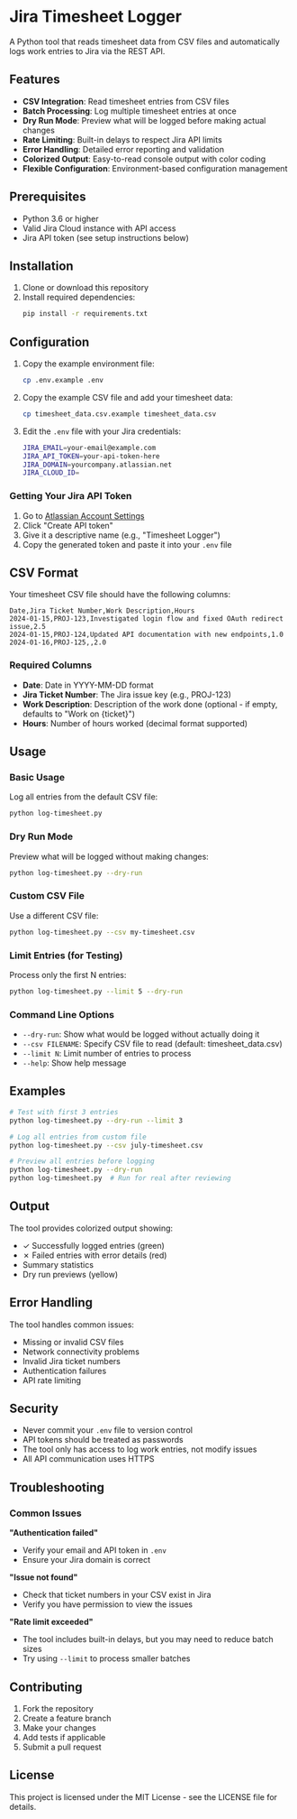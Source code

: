 # Jira Timesheet Logger

A Python tool that reads timesheet data from CSV files and automatically logs work entries to Jira via the REST API.

## Features

- **CSV Integration**: Read timesheet entries from CSV files
- **Batch Processing**: Log multiple timesheet entries at once
- **Dry Run Mode**: Preview what will be logged before making actual changes
- **Rate Limiting**: Built-in delays to respect Jira API limits
- **Error Handling**: Detailed error reporting and validation
- **Colorized Output**: Easy-to-read console output with color coding
- **Flexible Configuration**: Environment-based configuration management

## Prerequisites

- Python 3.6 or higher
- Valid Jira Cloud instance with API access
- Jira API token (see setup instructions below)

## Installation

1. Clone or download this repository
2. Install required dependencies:
   ```bash
   pip install -r requirements.txt
   ```

## Configuration

1. Copy the example environment file:
   ```bash
   cp .env.example .env
   ```

2. Copy the example CSV file and add your timesheet data:
   ```bash
   cp timesheet_data.csv.example timesheet_data.csv
   ```

3. Edit the `.env` file with your Jira credentials:
   ```bash
   JIRA_EMAIL=your-email@example.com
   JIRA_API_TOKEN=your-api-token-here
   JIRA_DOMAIN=yourcompany.atlassian.net
   JIRA_CLOUD_ID=
   ```

### Getting Your Jira API Token

1. Go to [Atlassian Account Settings](https://id.atlassian.com/manage-profile/security/api-tokens)
2. Click "Create API token"
3. Give it a descriptive name (e.g., "Timesheet Logger")
4. Copy the generated token and paste it into your `.env` file

## CSV Format

Your timesheet CSV file should have the following columns:

```csv
Date,Jira Ticket Number,Work Description,Hours
2024-01-15,PROJ-123,Investigated login flow and fixed OAuth redirect issue,2.5
2024-01-15,PROJ-124,Updated API documentation with new endpoints,1.0
2024-01-16,PROJ-125,,2.0
```

### Required Columns

- **Date**: Date in YYYY-MM-DD format
- **Jira Ticket Number**: The Jira issue key (e.g., PROJ-123)
- **Work Description**: Description of the work done (optional - if empty, defaults to "Work on {ticket}")
- **Hours**: Number of hours worked (decimal format supported)

## Usage

### Basic Usage

Log all entries from the default CSV file:
```bash
python log-timesheet.py
```

### Dry Run Mode

Preview what will be logged without making changes:
```bash
python log-timesheet.py --dry-run
```

### Custom CSV File

Use a different CSV file:
```bash
python log-timesheet.py --csv my-timesheet.csv
```

### Limit Entries (for Testing)

Process only the first N entries:
```bash
python log-timesheet.py --limit 5 --dry-run
```

### Command Line Options

- `--dry-run`: Show what would be logged without actually doing it
- `--csv FILENAME`: Specify CSV file to read (default: timesheet_data.csv)  
- `--limit N`: Limit number of entries to process
- `--help`: Show help message

## Examples

```bash
# Test with first 3 entries
python log-timesheet.py --dry-run --limit 3

# Log all entries from custom file
python log-timesheet.py --csv july-timesheet.csv

# Preview all entries before logging
python log-timesheet.py --dry-run
python log-timesheet.py  # Run for real after reviewing
```

## Output

The tool provides colorized output showing:
- ✓ Successfully logged entries (green)
- ✗ Failed entries with error details (red)  
- Summary statistics
- Dry run previews (yellow)

## Error Handling

The tool handles common issues:
- Missing or invalid CSV files
- Network connectivity problems
- Invalid Jira ticket numbers
- Authentication failures
- API rate limiting

## Security

- Never commit your `.env` file to version control
- API tokens should be treated as passwords
- The tool only has access to log work entries, not modify issues
- All API communication uses HTTPS

## Troubleshooting

### Common Issues

**"Authentication failed"**
- Verify your email and API token in `.env`
- Ensure your Jira domain is correct

**"Issue not found"** 
- Check that ticket numbers in your CSV exist in Jira
- Verify you have permission to view the issues

**"Rate limit exceeded"**
- The tool includes built-in delays, but you may need to reduce batch sizes
- Try using `--limit` to process smaller batches

## Contributing

1. Fork the repository
2. Create a feature branch
3. Make your changes
4. Add tests if applicable
5. Submit a pull request

## License

This project is licensed under the MIT License - see the LICENSE file for details.